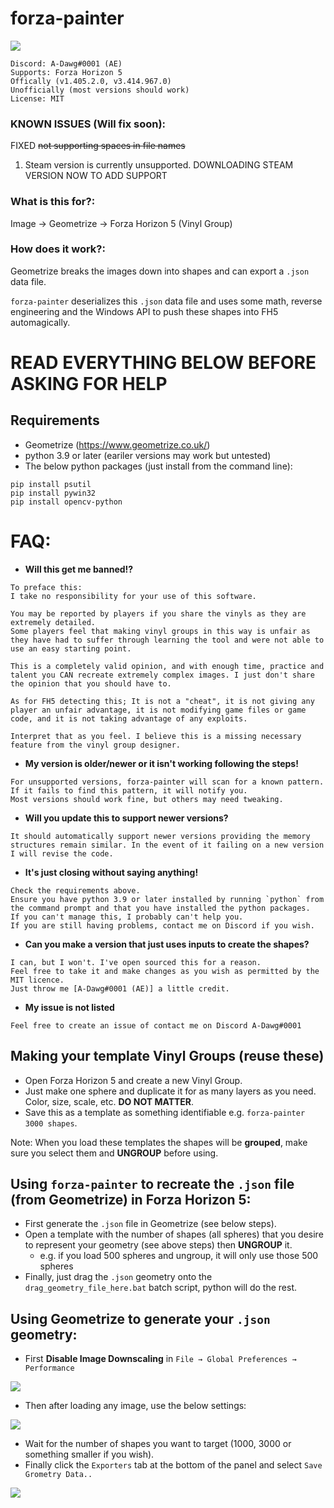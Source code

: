 # forza-painter
![](/imgs/ayylmao.png)
```
Discord: A-Dawg#0001 (AE)
Supports: Forza Horizon 5
Offically (v1.405.2.0, v3.414.967.0)
Unofficially (most versions should work)
License: MIT
```
### KNOWN ISSUES (Will fix soon):
FIXED ~~not supporting spaces in file names~~
1. Steam version is currently unsupported. DOWNLOADING STEAM VERSION NOW TO ADD SUPPORT

### What is this for?:
Image → Geometrize → Forza Horizon 5 (Vinyl Group)

### How does it work?:
Geometrize breaks the images down into shapes and can export a `.json` data file.

`forza-painter` deserializes this `.json` data file and uses some math, reverse engineering and the Windows API to push these shapes into FH5 automagically.

# READ EVERYTHING BELOW BEFORE ASKING FOR HELP

## Requirements
- Geometrize (https://www.geometrize.co.uk/)
- python 3.9 or later (eariler versions may work but untested)
- The below python packages (just install from the command line):
```
pip install psutil
pip install pywin32
pip install opencv-python
```

# FAQ:
- **Will this get me banned!?**
```
To preface this:
I take no responsibility for your use of this software.

You may be reported by players if you share the vinyls as they are extremely detailed.
Some players feel that making vinyl groups in this way is unfair as they have had to suffer through learning the tool and were not able to use an easy starting point.

This is a completely valid opinion, and with enough time, practice and talent you CAN recreate extremely complex images. I just don't share the opinion that you should have to.

As for FH5 detecting this; It is not a "cheat", it is not giving any player an unfair advantage, it is not modifying game files or game code, and it is not taking advantage of any exploits.

Interpret that as you feel. I believe this is a missing necessary feature from the vinyl group designer.
```
- **My version is older/newer or it isn't working following the steps!**
```
For unsupported versions, forza-painter will scan for a known pattern.
If it fails to find this pattern, it will notify you.
Most versions should work fine, but others may need tweaking.
```
- **Will you update this to support newer versions?**
```
It should automatically support newer versions providing the memory structures remain similar. In the event of it failing on a new version I will revise the code.
```
- **It's just closing without saying anything!**
```
Check the requirements above.
Ensure you have python 3.9 or later installed by running `python` from the command prompt and that you have installed the python packages.
If you can't manage this, I probably can't help you.
If you are still having problems, contact me on Discord if you wish.
```
- **Can you make a version that just uses inputs to create the shapes?**
```
I can, but I won't. I've open sourced this for a reason.
Feel free to take it and make changes as you wish as permitted by the MIT licence.
Just throw me [A-Dawg#0001 (AE)] a little credit.
```
- **My issue is not listed**
```
Feel free to create an issue of contact me on Discord A-Dawg#0001
```


## Making your template Vinyl Groups (reuse these)
- Open Forza Horizon 5 and create a new Vinyl Group.
- Just make one sphere and duplicate it for as many layers as you need. Color, size, scale, etc. **DO NOT MATTER**.
- Save this as a template as something identifiable e.g. `forza-painter 3000 shapes`.

Note: When you load these templates the shapes will be **grouped**, make sure you select them and **UNGROUP** before using.

## Using `forza-painter` to recreate the `.json` file (from Geometrize) in Forza Horizon 5:
- First generate the `.json` file in Geometrize (see below steps).
- Open a template with the number of shapes (all spheres) that you desire to represent your geometry (see above steps) then **UNGROUP** it.
    - e.g. if you load 500 spheres and ungroup, it will only use those 500 spheres
- Finally, just drag the `.json` geometry onto the `drag_geometry_file_here.bat` batch script, python will do the rest.

## Using Geometrize to generate your `.json` geometry:
- First **Disable Image Downscaling** in `File → Global Preferences → Performance`

![](/imgs/001-global-settings.png)
- Then after loading any image, use the below settings:

![](/imgs/002-image-settings.png)
- Wait for the number of shapes you want to target (1000, 3000 or something smaller if you wish).
- Finally click the `Exporters` tab at the bottom of the panel and select `Save Grometry Data..`

![](/imgs/003-exporter-settings.png)
